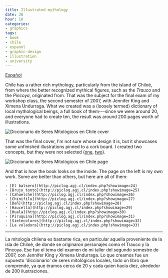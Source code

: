 ```yaml
---
title: Illustrated mythology
date: 30
hour: 18
categories:
- graphics
tags:
- book
- chile
- espanol
- graphic-design
- illustration
- university
---
```


[Español](http://blog.agj.cl/2008/12/illustrated-mythology/#more-52)

Chile has a rather rich mythology, particularly from the island of Chiloé, from where the better recognized mythical figures, such as the _Trauco_ and the _Pincoya_, originated from. That was the subject for the final exam of my workshop class, the second semester of 2007, with Jennifer King and Ximena Undurraga. What we created was a (loosely termed) dictionary of local mythological beings, a full book of them---since we were around 20, and everyone had to create ten, the result was around 200 pages worth of illustrations.

![Diccionario de Seres Mitológicos en Chile cover](http://blog.agj.cl/wp-content/uploads/2008/12/mitoscover.jpg "Diccionario de Seres Mitológicos en Chile cover")

That was the final cover, I'm not sure whose design it is, but it showcases some unfinished illustrations pinned to a cork board. I created two concepts, but they were not selected ([one](http://piclog.agj.cl/index.php?showimage=34), [two](http://piclog.agj.cl/index.php?showimage=35)).

![Diccionario de Seres Mitológicos en Chile page](http://blog.agj.cl/wp-content/uploads/2008/12/mitospage.jpg "Diccionario de Seres Mitológicos en Chile page")

And that is how the book looks on the inside. The page on the left is my own work. Some are better than others, but here are all of them:

	- [El balsero](http://piclog.agj.cl/index.php?showimage=24)
	- [Brujo tonto](http://piclog.agj.cl/index.php?showimage=25)
	- [Cahuelche](http://piclog.agj.cl/index.php?showimage=26)
	- [Chinifilu](http://piclog.agj.cl/index.php?showimage=27)
	- [Deñ](http://piclog.agj.cl/index.php?showimage=28)
	- [Haucella](http://piclog.agj.cl/index.php?showimage=29)
	- [Huala](http://piclog.agj.cl/index.php?showimage=30)
	- [Piruquina](http://piclog.agj.cl/index.php?showimage=31)
	- [Sietecolores](http://piclog.agj.cl/index.php?showimage=32)
	- [La voladora](http://piclog.agj.cl/index.php?showimage=33)

<!-- more -->

---

<!-- language -->

La mitología chilena es bastante rica, en particular aquella proveniente de la isla de Chiloé, de donde se originaron personajes como el Trauco y la Pincoya. Ese fue el tema del examen de mi taller del segundo semestre de 2007, con Jennifer King y Ximena Undurraga. Lo que creamos fue un supuesto 'diccionario' de seres mitológicos locales, todo un libro que comprende, ya que éramos cerca de 20 y cada quien hacía diez, alrededor de 200 ilustraciones.
